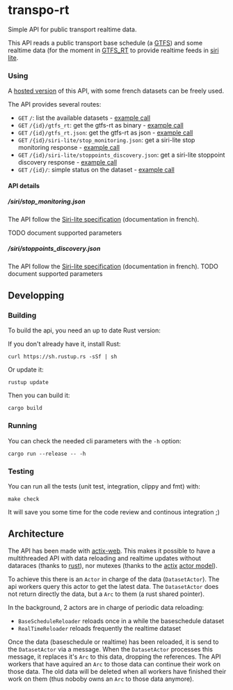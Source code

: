 # transpo-rt

Simple API for public transport realtime data.

This API reads a public transport base schedule (a [GTFS](http://gtfs.org/)) and some realtime data (for the moment in [GTFS_RT](https://developers.google.com/transit/gtfs-realtime/) to provide realtime feeds in [siri lite](http://www.normes-donnees-tc.org/format-dechange/donnees-temps-reel/).

### Using

A [hosted version](https://app-be8e53a7-9b77-4f95-bea0-681b97077017.cleverapps.io/) of this API, with some french datasets can be freely used.

The API provides several routes:

* `GET` `/`: list the available datasets - [example call](https://app-be8e53a7-9b77-4f95-bea0-681b97077017.cleverapps.io/)
* `GET` `/{id}/gtfs_rt`: get the gtfs-rt as binary - [example call](https://app-be8e53a7-9b77-4f95-bea0-681b97077017.cleverapps.io/metromobilite/gtfs_rt)
* `GET` `/{id}/gtfs_rt.json`: get the gtfs-rt as json - [example call](https://app-be8e53a7-9b77-4f95-bea0-681b97077017.cleverapps.io/metromobilite/gtfs_rt.json)
* `GET` `/{id}/siri-lite/stop_monitoring.json`: get a siri-lite stop monitoring response - [example call](https://app-be8e53a7-9b77-4f95-bea0-681b97077017.cleverapps.io/metromobilite/siri-lite/stoppoints_discovery.json?q=mairie)
* `GET` `/{id}/siri-lite/stoppoints_discovery.json`: get a siri-lite stoppoint discovery response - [example call](https://app-be8e53a7-9b77-4f95-bea0-681b97077017.cleverapps.io/metromobilite/siri-lite/stop_monitoring.json?MonitoringRef=4235)
* `GET` `/{id}/`: simple status on the dataset - [example call](https://app-be8e53a7-9b77-4f95-bea0-681b97077017.cleverapps.io/metromobilite/)

#### API details

##### /siri/stop_monitoring.json

The API follow the [Siri-lite specification](http://www.chouette.mobi/irys/wp-content/uploads/20151023-Siri-Lite-Sp%C3%A9cification-Interfaces-V1.4.pdf) (documentation in french).

TODO document supported parameters

##### /siri/stoppoints_discovery.json

The API follow the [Siri-lite specification](http://www.chouette.mobi/irys/wp-content/uploads/20151023-Siri-Lite-Sp%C3%A9cification-Interfaces-V1.4.pdf) (documentation in french).
TODO document supported parameters

## Developping

### Building

To build the api, you need an up to date Rust version:

If you don't already have it, install Rust:
```
curl https://sh.rustup.rs -sSf | sh
```

Or update it:
```
rustup update
```

Then you can build it:
```
cargo build
```

### Running

You can check the needed cli parameters with the `-h` option:
```
cargo run --release -- -h
```

### Testing

You can run all the tests (unit test, integration, clippy and fmt) with:
```
make check
```

It will save you some time for the code review and continous integration ;)

## Architecture

The API has been made with [actix-web](https://github.com/actix/actix-web). This makes it possible to have a multithreaded API with data reloading and realtime updates without dataraces (thanks to [rust](https://www.rust-lang.org/)), nor mutexes (thanks to the [actix](https://github.com/actix/actix) [actor model](https://en.wikipedia.org/wiki/Actor_model)).

To achieve this there is an `Actor` in charge of the data (`DatasetActor`). The api workers query this actor to get the latest data. The `DatasetActor` does not return directly the data, but a `Arc` to them (a rust shared pointer).

In the background, 2 actors are in charge of periodic data reloading:
* `BaseScheduleReloader` reloads once in a while the baseschedule dataset
* `RealTimeReloader` reloads frequently the realtime dataset

Once the data (baseschedule or realtime) has been reloaded, it is send to the `DatasetActor` via a message. When the `DatasetActor` processes this message, it replaces it's `Arc` to this data, dropping the references. The API workers that have aquired an `Arc` to those data can continue their work on those data. The old data will be deleted when all workers have finished their work on them (thus noboby owns an `Arc` to those data anymore).
